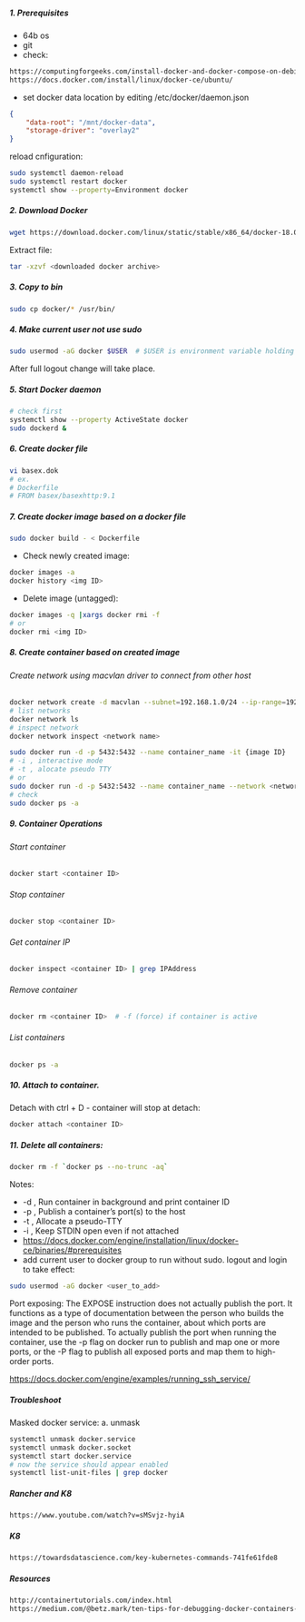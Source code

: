 ##### 1. Prerequisites
- 64b os
- git <br />
- check:
```html
https://computingforgeeks.com/install-docker-and-docker-compose-on-debian-10-buster/
https://docs.docker.com/install/linux/docker-ce/ubuntu/
```
- set docker data location by editing /etc/docker/daemon.json
```json
{
    "data-root": "/mnt/docker-data",
    "storage-driver": "overlay2"
}
```
reload cnfiguration:
```bash
sudo systemctl daemon-reload
sudo systemctl restart docker
systemctl show --property=Environment docker
```
##### 2. Download Docker
```bash
wget https://download.docker.com/linux/static/stable/x86_64/docker-18.09.4.tgz
```
Extract file:
```bash
tar -xzvf <downloaded docker archive>
```
##### 3. Copy to bin
```bash
sudo cp docker/* /usr/bin/
```
##### 4. Make current user not use sudo
```bash
sudo usermod -aG docker $USER  # $USER is environment variable holding current user
 ```
After full logout change will take place.
##### 5. Start Docker daemon
```bash
# check first
systemctl show --property ActiveState docker
sudo dockerd &
```
##### 6. Create docker file
```bash
vi basex.dok
# ex.
# Dockerfile
# FROM basex/basexhttp:9.1
```
##### 7. Create docker image based on a docker file
```bash
sudo docker build - < Dockerfile
```
- Check newly created image:
```bash
docker images -a
docker history <img ID>
```
- Delete image (untagged):
```bash
docker images -q |xargs docker rmi -f
# or
docker rmi <img ID>
```
##### 8. Create container based on created image
###### Create network using macvlan driver to connect from other host
```bash
docker network create -d macvlan --subnet=192.168.1.0/24 --ip-range=192.168.1.128/25 --gateway=192.168.1.127 -o parent=enp4s0 macnet
# list networks
docker network ls
# inspect network
docker network inspect <network name>
```
```bash
sudo docker run -d -p 5432:5432 --name container_name -it {image ID}
# -i , interactive mode
# -t , alocate pseudo TTY
# or
sudo docker run -d -p 5432:5432 --name container_name --network <network name> -it {image ID}
# check
sudo docker ps -a
```
##### 9. Container Operations
###### Start container
```bash
docker start <container ID>
```
###### Stop container
```bash
docker stop <container ID>
```
###### Get container IP
```bash
docker inspect <container ID> | grep IPAddress
```
###### Remove container
```bash
docker rm <container ID>  # -f (force) if container is active
```
###### List containers
```bash
docker ps -a
```
##### 10. Attach to container. 
Detach with ctrl + D - container will stop at detach:
```bash
docker attach <container ID>
```
##### 11. Delete all containers:
```bash
docker rm -f `docker ps --no-trunc -aq`
```
Notes:
- -d , Run container in background and print container ID
- -p , Publish a container’s port(s) to the host
- -t , Allocate a pseudo-TTY
- -i , Keep STDIN open even if not attached 
- https://docs.docker.com/engine/installation/linux/docker-ce/binaries/#prerequisites
- add current user to docker group to run without sudo. logout and login to take effect:
```bash
sudo usermod -aG docker <user_to_add>
```
Port exposing:
The EXPOSE instruction does not actually publish the port. 
It functions as a type of documentation between the person who builds the image and the person who runs the container,
about which ports are intended to be published. 
To actually publish the port when running the container, use the -p flag on docker run to publish and map one or more 
ports, or the -P flag to publish all exposed ports and map them to high-order ports.

https://docs.docker.com/engine/examples/running_ssh_service/

##### Troubleshoot
Masked docker service:
a. unmask 
```bash
systemctl unmask docker.service
systemctl unmask docker.socket
systemctl start docker.service
# now the service should appear enabled
systemctl list-unit-files | grep docker
```

##### Rancher and K8
```html
https://www.youtube.com/watch?v=sMSvjz-hyiA
```
##### K8
```html
https://towardsdatascience.com/key-kubernetes-commands-741fe61fde8
```
##### Resources
```html
http://containertutorials.com/index.html
https://medium.com/@betz.mark/ten-tips-for-debugging-docker-containers-cde4da841a1d
```
